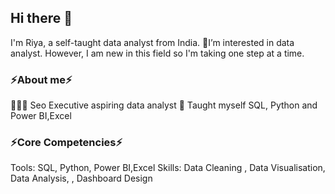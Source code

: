 ## Hi there 👋

I'm Riya, a self-taught data analyst from India.
👀I’m interested in  data analyst. However, I am new in this field so I'm taking one step at a time.
 ### ⚡About me⚡

👩🏻‍💻 Seo Executive aspiring data analyst
📝 Taught myself SQL, Python and Power BI,Excel

### ⚡Core Competencies⚡

Tools: SQL, Python, Power BI,Excel
Skills: Data Cleaning , Data Visualisation, Data Analysis, , Dashboard Design 



